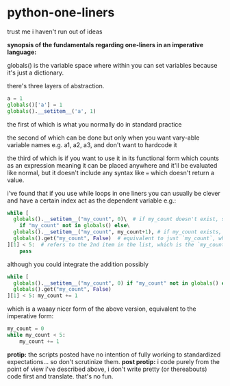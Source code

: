 # python-one-liners
trust me i haven't run out of ideas

__synopsis of the fundamentals regarding one-liners in an imperative language:__

globals() is the variable space where within you can set variables because it's just a dictionary.

there's three layers of abstraction.

```py
a = 1
globals()['a'] = 1
globals().__setitem__('a', 1)
```

the first of which is what you normally do in standard practice

the second of which can be done but only when you want vary-able variable names e.g. a1, a2, a3, and don't want to hardcode it

the third of which is if you want to use it in its functional form which counts as an expression meaning it can be placed anywhere
and it'll be evaluated like normal, but it doesn't include any syntax like `=` which doesn't return a value.

i've found that if you use while loops in one liners you can usually be clever and have a certain index act as the dependent
variable e.g.:

```py
while [
  globals().__setitem__("my_count", 0)\  # if my_count doesn't exist, set it to 0. equivalent to `my_count = 0`
    if "my_count" not in globals() else\
  globals().__setitem__("my_count", my_count+1), # if my_count exists, add 1 to it, equivalent to `my_count += 1`
  globals().get("my_count", False)  # equivalent to just `my_count`, which returns the variable else False if it doesn't exist
][1] < 5:  # refers to the 2nd item in the list, which is the `my_count` variable, basically `while my_count < 5: pass`
	pass
```

although you could integrate the addition possibly

```py
while [
  globals().__setitem__("my_count", 0) if "my_count" not in globals() else 0,
  globals().get("my_count", False)
][1] < 5: my_count += 1
```

which is a waaay nicer form of the above version, equivalent to the imperative form:

```py
my_count = 0
while my_count < 5:
	my_count += 1
```


**protip:** the scripts posted have no intention of fully working to standardized expectations... so don't scrutinize them.
**post protip:** i code purely from the point of view i've described above, i don't write pretty (or thereabouts) code first and translate. that's no fun.
